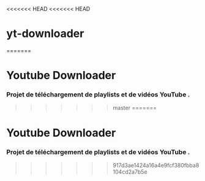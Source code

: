 <<<<<<< HEAD
<<<<<<< HEAD
# yt-downloader
=======
# Youtube Downloader

### Projet de téléchargement de playlists et de vidéos YouTube .
>>>>>>> master
=======
# Youtube Downloader

### Projet de téléchargement de playlists et de vidéos YouTube .
>>>>>>> 917d3ae1424a16a4e9fcf380fbba8104cd2a7b5e
